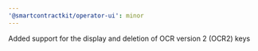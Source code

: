 ```yaml
---
'@smartcontractkit/operator-ui': minor
---
```


Added support for the display and deletion of OCR version 2 (OCR2) keys
